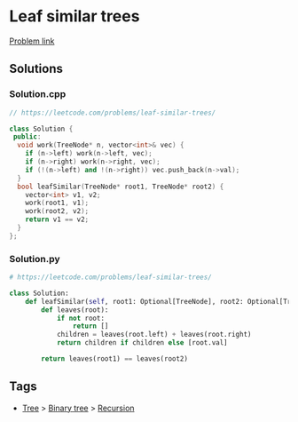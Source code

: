 # Leaf similar trees

[Problem link](https://leetcode.com/problems/leaf-similar-trees/)

## Solutions


### Solution.cpp
```cpp
// https://leetcode.com/problems/leaf-similar-trees/

class Solution {
 public:
  void work(TreeNode* n, vector<int>& vec) {
    if (n->left) work(n->left, vec);
    if (n->right) work(n->right, vec);
    if (!(n->left) and !(n->right)) vec.push_back(n->val);
  }
  bool leafSimilar(TreeNode* root1, TreeNode* root2) {
    vector<int> v1, v2;
    work(root1, v1);
    work(root2, v2);
    return v1 == v2;
  }
};
```
### Solution.py
```py
# https://leetcode.com/problems/leaf-similar-trees/

class Solution:
    def leafSimilar(self, root1: Optional[TreeNode], root2: Optional[TreeNode]) -> bool:
        def leaves(root):
            if not root:
                return []
            children = leaves(root.left) + leaves(root.right)
            return children if children else [root.val]

        return leaves(root1) == leaves(root2)
```
## Tags

* [Tree](/README.md#Tree) > [Binary tree](/README.md#Tree-Binary_tree) > [Recursion](/README.md#Tree-Binary_tree-Recursion)
